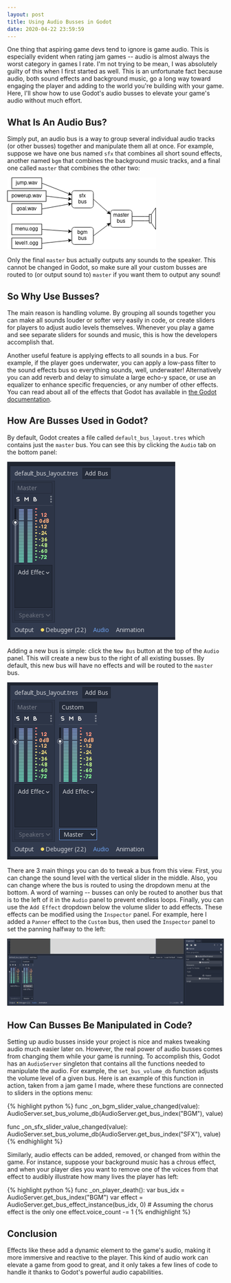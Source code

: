 ```yaml
---
layout: post
title: Using Audio Busses in Godot
date: 2020-04-22 23:59:59
---
```


One thing that aspiring game devs tend to ignore is game audio.  This is especially evident when rating jam games -- audio is almost always the worst category in games I rate.  I'm not trying to be mean, I was absolutely guilty of this when I first started as well.  This is an unfortunate fact because audio, both sound effects and background music, go a long way toward engaging the player and adding to the world you're building with your game.  Here, I'll show how to use Godot's audio busses to elevate your game's audio without much effort.

## What Is An Audio Bus?

Simply put, an audio bus is a way to group several individual audio tracks (or other busses) together and manipulate them all at once.  For example, suppose we have one bus named `sfx` that combines all short sound effects, another named `bgm` that combines the background music tracks, and a final one called `master` that combines the other two:

![An example layout of audio busses](/assets/posts_audio/bus_diagram.png)

Only the final `master` bus actually outputs any sounds to the speaker.  This cannot be changed in Godot, so make sure all your custom busses are routed to (or output sound to) `master` if you want them to output any sound!

## So Why Use Busses?

The main reason is handling volume.  By grouping all sounds together you can make all sounds louder or softer very easily in code, or create sliders for players to adjust audio levels themselves.  Whenever you play a game and see separate sliders for sounds and music, this is how the developers accomplish that.

Another useful feature is applying effects to all sounds in a bus.  For example, if the player goes underwater, you can apply a low-pass filter to the sound effects bus so everything sounds, well, underwater!  Alternatively you can add reverb and delay to simulate a large echo-y space, or use an equalizer to enhance specific frequencies, or any number of other effects.  You can read about all of the effects that Godot has available in [the Godot documentation](https://docs.godotengine.org/en/stable/tutorials/audio/audio_buses.html#adding-effects).

## How Are Busses Used in Godot?

By default, Godot creates a file called `default_bus_layout.tres` which contains just the `master` bus.  You can see this by clicking the `Audio` tab on the bottom panel:

![The default bus layout](/assets/posts_audio/default_bus.png)

Adding a new bus is simple: click the `New Bus` button at the top of the `Audio` panel.  This will create a new bus to the right of all existing busses.  By default, this new bus will have no effects and will be routed to the `master` bus.

![Adding a new bus](/assets/posts_audio/custom_bus.png)

There are 3 main things you can do to tweak a bus from this view.  First, you can change the sound level with the vertical slider in the middle.  Also, you can change where the bus is routed to using the dropdown menu at the bottom.  A word of warning -- busses can only be routed to another bus that is to the left of it in the `Audio` panel to prevent endless loops.  Finally, you can use the `Add Effect` dropdown below the volume slider to add effects.  These effects can be modified using the `Inspector` panel.  For example, here I added a `Panner` effect to the `Custom` bus, then used the `Inspector` panel to set the panning halfway to the left:

![Adding effects to a bus](/assets/posts_audio/custom_bus_effect.png)

## How Can Busses Be Manipulated in Code?

Setting up audio busses inside your project is nice and makes tweaking audio much easier later on.  However, the real power of audio busses comes from changing them while your game is running.  To accomplish this, Godot has an `AudioServer` singleton that contains all the functions needed to manipulate the audio.  For example, the `set_bus_volume_db` function adjusts the volume level of a given bus.  Here is an example of this function in action, taken from a jam game I made, where these functions are connected to sliders in the options menu:

{% highlight python %}
func _on_bgm_slider_value_changed(value):
	AudioServer.set_bus_volume_db(AudioServer.get_bus_index("BGM"), value)

func _on_sfx_slider_value_changed(value):
	AudioServer.set_bus_volume_db(AudioServer.get_bus_index("SFX"), value)
{% endhighlight %}

Similarly, audio effects can be added, removed, or changed from within the game.  For instance, suppose your background music has a chrous effect, and when your player dies you want to remove one of the voices from that effect to audibly illustrate how many lives the player has left:

{% highlight python %}
func _on_player_death():
    var bus_idx = AudioServer.get_bus_index("BGM")
    var effect = AudioServer.get_bus_effect_instance(bus_idx, 0) # Assuming the chorus effect is the only one
    effect.voice_count -= 1
{% endhighlight %}

## Conclusion

Effects like these add a dynamic element to the game's audio, making it more immersive and reactive to the player.  This kind of audio work can elevate a game from good to great, and it only takes a few lines of code to handle it thanks to Godot's powerful audio capabilities.
